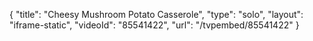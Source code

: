 {
    "title": "Cheesy Mushroom Potato Casserole",
    "type": "solo",
    "layout": "iframe-static",
    "videoId": "85541422",
    "url": "\/tvpembed\/85541422"
}